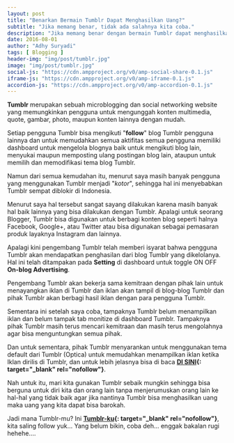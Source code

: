 ```yaml
---
layout: post
title: "Benarkan Bermain Tumblr Dapat Menghasilkan Uang?"
subtitle: "Jika memang benar, tidak ada salahnya kita coba."
description: "Jika memang benar dengan bermain Tumblr dapat menghasilkan uang, tidak ada salahnya kita coba."
date: 2016-08-01
author: "Adhy Suryadi"
tags: [ Blogging ]
header-img: "img/post/tumblr.jpg"
image: "img/post/tumblr.jpg"
social-js: "https://cdn.ampproject.org/v0/amp-social-share-0.1.js"
iframe-js: "https://cdn.ampproject.org/v0/amp-iframe-0.1.js"
accordion-js: "https://cdn.ampproject.org/v0/amp-accordion-0.1.js"
---
```


**Tumblr** merupakan sebuah microblogging dan social networking website yang memungkinkan pengguna untuk mengunggah konten multimedia, quote, gambar, photo, maupun konten lainnya dengan mudah.

Setiap pengguna Tumblr bisa mengikuti "**follow**" blog Tumblr pengguna lainnya dan untuk memudahkan semua aktifitas semua pengguna memiliki dashboard untuk mengelola blognya baik untuk mengikuti blog lain, menyukai maupun memposting ulang postingan blog lain, ataupun untuk memilih dan memodifikasi tema blog Tumblr.

Namun dari semua kemudahan itu, menurut saya masih banyak pengguna yang menggunakan Tumblr menjadi "*kotor*", sehingga hal ini menyebabkan Tumblr sempat diblokir di Indonesia.

Menurut saya hal tersebut sangat sayang dilakukan karena masih banyak hal baik lainnya yang bisa dilakukan dengan Tumblr. Apalagi untuk seorang Blogger, Tumblr bisa digunakan untuk berbagi konten blog seperti halnya Facebook, Google+, atau Twitter atau bisa digunakan sebagai pemasaran produk layaknya Instagram dan lainnya.

Apalagi kini pengembang Tumblr telah memberi isyarat bahwa pengguna Tumblr akan mendapatkan penghasilan dari blog Tumblr yang dikelolanya. Hal ini telah ditampakan pada **Setting** di dashboard untuk toggle ON OFF **On-blog Advertising**.

<amp-img src="https://lh4.googleusercontent.com/-eZT_jNr84dc/V58k_vx7VJI/AAAAAAAAnbE/pQSDkpDbtLwQN75Qq_9KtM-aUAEAFn21ACL0B/w750-h408-no/monetize-tumblr.jpg"
      width="750"
      height="408"
      layout="responsive"
      alt="On-blog Advertising"></amp-img>

Pengembang Tumblr akan bekerja sama kemitraan dengan pihak lain untuk menayangkan iklan di Tumblr dan iklan akan tampil di blog-blog Tumblr dan pihak Tumblr akan berbagi hasil iklan dengan para pengguna Tumblr.

Sementara ini setelah saya coba, tampaknya Tumblr belum menampilkan iklan dan belum tampak tab monitize di dashboard Tumblr. Tampaknya pihak Tumblr masih terus mencari kemitraan dan masih terus mengolahnya agar bisa menguntungkan semua pihak.

Dan untuk sementara, pihak Tumblr menyarankan untuk menggunakan tema default dari Tumblr (Optica) untuk memudahkan menampilkan iklan ketika Iklan dirilis di Tumblr, dan untuk lebih jelasnya bisa di baca **[DI SINI](https://www.tumblr.com/docs/en/partnerprogram "DI SINI"){: target="_blank" rel="nofollow"}**.

Nah untuk itu, mari kita gunakan Tumblr sebaik mungkin sehingga bisa berguna untuk diri kita dan orang lain tanpa menjerumuskan orang lain ke hal-hal yang tidak baik agar jika nantinya Tumblr bisa menghasilkan uang maka uang yang kita dapat bisa barokah.

Jadi mana Tumblr-mu? Ini **[Tumblr-ku](https://adhysuryadiposts.tumblr.com/ "Tumblr-ku"){: target="_blank" rel="nofollow"}**, kita saling follow yuk... Yang belum bikin, coba deh... enggak bakalan rugi hehehe....
